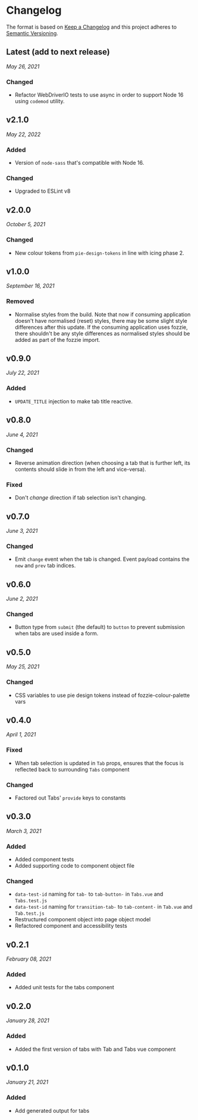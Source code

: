 # Changelog

The format is based on [Keep a Changelog](http://keepachangelog.com/en/1.0.0/)
and this project adheres to [Semantic Versioning](http://semver.org/spec/v2.0.0.html).


Latest (add to next release)
------------------------------
*May 26, 2021*

### Changed
- Refactor WebDriverIO tests to use async in order to support Node 16 using `codemod` utility.


v2.1.0
------------------------------
*May 22, 2022*

### Added
- Version of `node-sass` that's compatible with Node 16.

### Changed
- Upgraded to ESLint v8


v2.0.0
------------------------------
*October 5, 2021*

### Changed
- New colour tokens from `pie-design-tokens` in line with icing phase 2.


v1.0.0
------------------------------
*September 16, 2021*

### Removed
- Normalise styles from the build. Note that now if consuming application doesn't have normalised (reset) styles, there may be some slight style differences after this update. If the consuming application uses fozzie, there shouldn't be any style differences as normalised styles should be added as part of the fozzie import.


v0.9.0
------------------------------
*July 22, 2021*

### Added
- `UPDATE_TITLE` injection to make tab title reactive.


v0.8.0
------------------------------
*June 4, 2021*

### Changed
- Reverse animation direction (when choosing a tab that is further left, its contents should slide in from the left and vice-versa).

### Fixed
- Don't *change* direction if tab selection isn't changing.


v0.7.0
------------------------------
*June 3, 2021*

### Changed
- Emit `change` event when the tab is changed. Event payload contains the `new` and `prev` tab indices.


v0.6.0
------------------------------
*June 2, 2021*

### Changed
- Button type from `submit` (the default) to `button` to prevent submission when tabs are used inside a form.


v0.5.0
------------------------------
*May 25, 2021*

### Changed
- CSS variables to use pie design tokens instead of fozzie-colour-palette vars


v0.4.0
------------------------------
*April 1, 2021*

### Fixed
- When tab selection is updated in `Tab` props, ensures that the focus is reflected back
  to surrounding `Tabs` component

### Changed
- Factored out Tabs' `provide` keys to constants


v0.3.0
------------------------------
*March 3, 2021*

### Added
- Added component tests
- Added supporting code to component object file

### Changed
- `data-test-id` naming for `tab-` to `tab-button-` in `Tabs.vue` and `Tabs.test.js`
- `data-test-id` naming for `transition-tab-` to `tab-content-` in `Tab.vue` and `Tab.test.js`
- Restructured component object into page object model
- Refactored component and accessibility tests


v0.2.1
------------------------------
*February 08, 2021*

### Added
- Added unit tests for the tabs component


v0.2.0
------------------------------
*January 28, 2021*

### Added
- Added the first version of tabs with Tab and Tabs vue component


v0.1.0
------------------------------
*January 21, 2021*

### Added
- Add generated output for tabs
